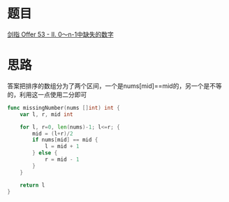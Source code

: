 # 题目
[剑指 Offer 53 - II. 0～n-1中缺失的数字](https://leetcode-cn.com/problems/que-shi-de-shu-zi-lcof/)


# 思路
答案把排序的数组分为了两个区间，一个是nums[mid]==mid的，另一个是不等的，利用这一点使用二分即可

```go
func missingNumber(nums []int) int {
    var l, r, mid int 

    for l, r=0, len(nums)-1; l<=r; {
        mid = (l+r)/2
        if nums[mid] == mid {
            l = mid + 1 
        } else {
            r = mid - 1 
        }
    }

    return l 
}
```